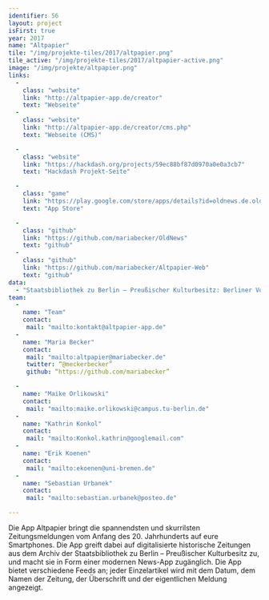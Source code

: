 ```yaml
---
identifier: 56
layout: project
isFirst: true
year: 2017
name: "Altpapier"
tile: "/img/projekte-tiles/2017/altpapier.png"
tile_active: "/img/projekte-tiles/2017/altpapier-active.png"
image: "/img/projekte/altpapier.png"
links:
  - 
    class: "website"
    link: "http://altpapier-app.de/creator"
    text: "Webseite"
  - 
    class: "website"
    link: "http://altpapier-app.de/creator/cms.php"
    text: "Webseite (CMS)"

  - 
    class: "website"
    link: "https://hackdash.org/projects/59ec88bf87d0970a0e0a3cb7"
    text: "Hackdash Projekt-Seite"

  - 
    class: "game"
    link: "https://play.google.com/store/apps/details?id=oldnews.de.oldnews"
    text: "App Store"

  -
    class: "github"
    link: "https://github.com/mariabecker/OldNews"
    text: "github"
  -
    class: "github"
    link: "https://github.com/mariabecker/Altpapier-Web"
    text: "github"
data:
  - "Staatsbibliothek zu Berlin – Preußischer Kulturbesitz: Berliner Volks-Zeitung (BVZ)"
team:
  -
    name: "Team"
    contact:
     mail: "mailto:kontakt@altpapier-app.de"
  -
    name: "Maria Becker"
    contact:
     mail: "mailto:altpapier@mariabecker.de" 
     twitter: “@meckerbecker”
     github: “https://github.com/mariabecker”

  -
    name: "Maike Orlikowski"
    contact:
     mail: "mailto:maike.orlikowski@campus.tu-berlin.de"
  -
    name: "Kathrin Konkol"
    contact:
     mail: "mailto:Konkol.kathrin@googlemail.com"
  -
    name: "Erik Koenen"
    contact:
     mail: "mailto:ekoenen@uni-bremen.de"
  -
    name: "Sebastian Urbanek"
    contact:
     mail: "mailto:sebastian.urbanek@posteo.de"

---
```

Die App Altpapier bringt die spannendsten und skurrilsten Zeitungsmeldungen vom Anfang des 20. Jahrhunderts auf eure Smartphones. Die App greift dabei auf digitalisierte historische Zeitungen aus dem Archiv der Staatsbibliothek zu Berlin – Preußischer Kulturbesitz zu, und macht sie in Form einer modernen News-App zugänglich. Die App bietet verschiedene Feeds an; jeder Einzelartikel wird mit dem Datum, dem Namen der Zeitung, der Überschrift und der eigentlichen Meldung angezeigt. 

